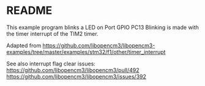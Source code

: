 # README

This example program blinks a LED on Port GPIO PC13
Blinking is made with the timer interrupt of the TIM2 timer.

Adapted from https://github.com/libopencm3/libopencm3-examples/tree/master/examples/stm32/f1/other/timer_interrupt

See also interrupt flag clear issues:
https://github.com/libopencm3/libopencm3/pull/492
https://github.com/libopencm3/libopencm3/issues/392


